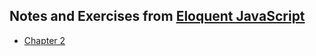 ## Notes and Exercises from [Eloquent JavaScript](https://eloquentjavascript.net/)

* [Chapter 2](./chapter2/)